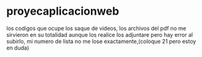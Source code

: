 # proyecaplicacionweb 
los  codigos que ocupe  los saque  de videos, los archivos del pdf no  me sirvieron en su totalidad aunque los realice los adjuntare pero hay error al subirlo, mi numero de lista no me lose exactamente,(coloque 21 pero estoy en duda)  
